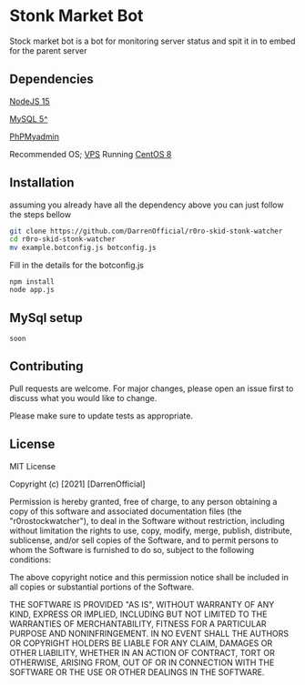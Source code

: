 # Stonk Market Bot

Stock market bot is a bot for monitoring server status and spit it in to embed for the parent server

## Dependencies

[NodeJS 15](https://nodejs.org/en/)

[MySQL 5^](https://mysql.com)

[PhPMyadmin](https://www.phpmyadmin.net/)

Recommended OS;
[VPS](https://vultr.com) Running [CentOS 8](https://www.centos.org/centos-linux/)

## Installation

assuming you already have all the dependency above you can just follow the steps bellow 

```bash
git clone https://github.com/DarrenOfficial/r0ro-skid-stonk-watcher
cd r0ro-skid-stonk-watcher
mv example.botconfig.js botconfig.js
```
Fill in the details for the botconfig.js
```node
npm install
node app.js
```

## MySql setup

```
soon
```

## Contributing
Pull requests are welcome. For major changes, please open an issue first to discuss what you would like to change.

Please make sure to update tests as appropriate.

## License
MIT License

Copyright (c) [2021] [DarrenOfficial]

Permission is hereby granted, free of charge, to any person obtaining a copy
of this software and associated documentation files (the "r0rostockwatcher"), to deal
in the Software without restriction, including without limitation the rights
to use, copy, modify, merge, publish, distribute, sublicense, and/or sell
copies of the Software, and to permit persons to whom the Software is
furnished to do so, subject to the following conditions:

The above copyright notice and this permission notice shall be included in all
copies or substantial portions of the Software.

THE SOFTWARE IS PROVIDED "AS IS", WITHOUT WARRANTY OF ANY KIND, EXPRESS OR
IMPLIED, INCLUDING BUT NOT LIMITED TO THE WARRANTIES OF MERCHANTABILITY,
FITNESS FOR A PARTICULAR PURPOSE AND NONINFRINGEMENT. IN NO EVENT SHALL THE
AUTHORS OR COPYRIGHT HOLDERS BE LIABLE FOR ANY CLAIM, DAMAGES OR OTHER
LIABILITY, WHETHER IN AN ACTION OF CONTRACT, TORT OR OTHERWISE, ARISING FROM,
OUT OF OR IN CONNECTION WITH THE SOFTWARE OR THE USE OR OTHER DEALINGS IN THE
SOFTWARE.
